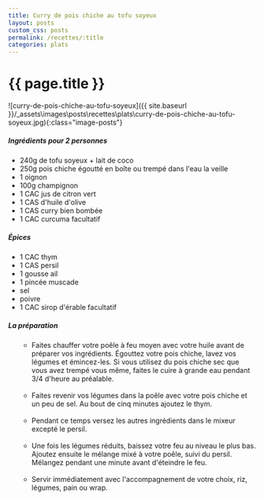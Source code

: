 ```yaml
---
title: Curry de pois chiche au tofu soyeux
layout: posts
custom_css: posts
permalink: /recettes/:title
categories: plats
---
```


# {{ page.title }}

![curry-de-pois-chiche-au-tofu-soyeux]({{ site.baseurl }}/_assets\images\posts\recettes\plats\curry-de-pois-chiche-au-tofu-soyeux.jpg){:class="image-posts"}

##### Ingrédients pour 2 personnes

- 240g de tofu soyeux + lait de coco
- 250g pois chiche égoutté en boîte ou trempé dans l'eau la veille
- 1 oignon
- 100g champignon
- 1 CAC jus de citron vert
- 1 CAS d'huile d'olive
- 1 CAS curry bien bombée
- 1 CAC curcuma facultatif

##### Épices

- 1 CAC thym
- 1 CAS persil
- 1 gousse ail
- 1 pincée muscade
- sel
- poivre
- 1 CAC sirop d'érable facultatif

##### La préparation

<ul id="prepa">

<section id="categories" markdown="1">

- Faites chauffer votre poêle à feu moyen avec votre huile avant de préparer vos ingrédients. Égouttez votre pois chiche, lavez vos légumes et émincez-les. Si vous utilisez du pois chiche sec que vous avez trempé vous même, faites le cuire à grande eau pendant 3/4 d'heure au préalable.<br><br>
- Faites revenir vos légumes dans la poêle avec votre pois chiche et un peu de sel. Au bout de cinq minutes ajoutez le thym.<br><br>
- Pendant ce temps versez les autres ingrédients dans le mixeur excepté le persil.<br><br>
- Une fois les légumes réduits, baissez votre feu au niveau le plus bas. Ajoutez ensuite le mélange mixé à votre poêle, suivi du persil. Mélangez pendant une minute avant d'éteindre le feu.<br><br>
- Servir immédiatement avec l'accompagnement de votre choix, riz, légumes, pain ou wrap.

</section>

</ul>
